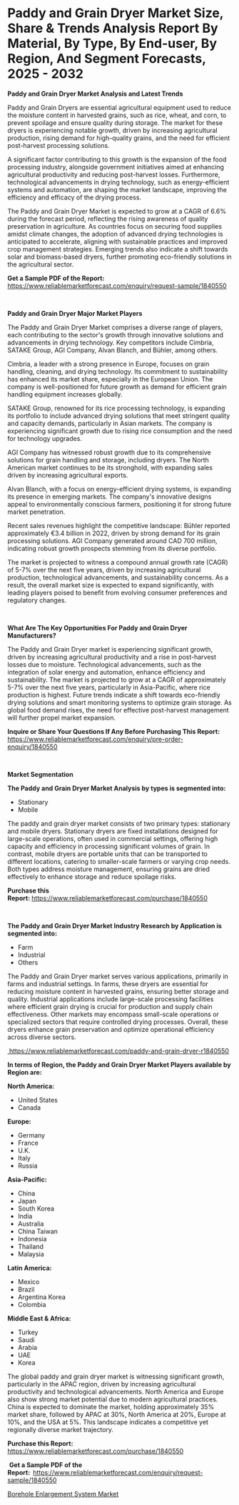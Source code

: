 <p><h1>Paddy and Grain Dryer Market Size, Share & Trends Analysis Report By Material, By Type, By End-user, By Region, And Segment Forecasts, 2025 - 2032</h1></p><p><strong>Paddy and Grain Dryer Market Analysis and Latest Trends</strong></p>
<p><p>Paddy and Grain Dryers are essential agricultural equipment used to reduce the moisture content in harvested grains, such as rice, wheat, and corn, to prevent spoilage and ensure quality during storage. The market for these dryers is experiencing notable growth, driven by increasing agricultural production, rising demand for high-quality grains, and the need for efficient post-harvest processing solutions. </p><p>A significant factor contributing to this growth is the expansion of the food processing industry, alongside government initiatives aimed at enhancing agricultural productivity and reducing post-harvest losses. Furthermore, technological advancements in drying technology, such as energy-efficient systems and automation, are shaping the market landscape, improving the efficiency and efficacy of the drying process.</p><p>The Paddy and Grain Dryer Market is expected to grow at a CAGR of 6.6% during the forecast period, reflecting the rising awareness of quality preservation in agriculture. As countries focus on securing food supplies amidst climate changes, the adoption of advanced drying technologies is anticipated to accelerate, aligning with sustainable practices and improved crop management strategies. Emerging trends also indicate a shift towards solar and biomass-based dryers, further promoting eco-friendly solutions in the agricultural sector.</p></p>
<p><strong>Get a Sample PDF of the Report:&nbsp;</strong> <a href="https://www.reliablemarketforecast.com/enquiry/request-sample/1840550?utm_campaign=3512&utm_medium=2&utm_source=Github&utm_content=ia&utm_term=12042025&utm_id=paddy-and-grain-dryer">https://www.reliablemarketforecast.com/enquiry/request-sample/1840550</a></p>
<p>&nbsp;</p>
<p><strong>Paddy and Grain Dryer Major Market Players</strong></p>
<p><p>The Paddy and Grain Dryer Market comprises a diverse range of players, each contributing to the sector's growth through innovative solutions and advancements in drying technology. Key competitors include Cimbria, SATAKE Group, AGI Company, Alvan Blanch, and Bühler, among others.</p><p>Cimbria, a leader with a strong presence in Europe, focuses on grain handling, cleaning, and drying technology. Its commitment to sustainability has enhanced its market share, especially in the European Union. The company is well-positioned for future growth as demand for efficient grain handling equipment increases globally.</p><p>SATAKE Group, renowned for its rice processing technology, is expanding its portfolio to include advanced drying solutions that meet stringent quality and capacity demands, particularly in Asian markets. The company is experiencing significant growth due to rising rice consumption and the need for technology upgrades.</p><p>AGI Company has witnessed robust growth due to its comprehensive solutions for grain handling and storage, including dryers. The North American market continues to be its stronghold, with expanding sales driven by increasing agricultural exports.</p><p>Alvan Blanch, with a focus on energy-efficient drying systems, is expanding its presence in emerging markets. The company's innovative designs appeal to environmentally conscious farmers, positioning it for strong future market penetration.</p><p>Recent sales revenues highlight the competitive landscape: Bühler reported approximately €3.4 billion in 2022, driven by strong demand for its grain processing solutions. AGI Company generated around CAD 700 million, indicating robust growth prospects stemming from its diverse portfolio.</p><p>The market is projected to witness a compound annual growth rate (CAGR) of 5-7% over the next five years, driven by increasing agricultural production, technological advancements, and sustainability concerns. As a result, the overall market size is expected to expand significantly, with leading players poised to benefit from evolving consumer preferences and regulatory changes.</p></p>
<p>&nbsp;</p>
<p><strong>What Are The Key Opportunities For Paddy and Grain Dryer Manufacturers?</strong></p>
<p><p>The Paddy and Grain Dryer market is experiencing significant growth, driven by increasing agricultural productivity and a rise in post-harvest losses due to moisture. Technological advancements, such as the integration of solar energy and automation, enhance efficiency and sustainability. The market is projected to grow at a CAGR of approximately 5-7% over the next five years, particularly in Asia-Pacific, where rice production is highest. Future trends indicate a shift towards eco-friendly drying solutions and smart monitoring systems to optimize grain storage. As global food demand rises, the need for effective post-harvest management will further propel market expansion.</p></p>
<p><strong>Inquire or Share Your Questions If Any Before Purchasing This Report:</strong> <a href="https://www.reliablemarketforecast.com/enquiry/pre-order-enquiry/1840550?utm_campaign=3512&utm_medium=2&utm_source=Github&utm_content=ia&utm_term=12042025&utm_id=paddy-and-grain-dryer">https://www.reliablemarketforecast.com/enquiry/pre-order-enquiry/1840550</a></p>
<p>&nbsp;</p>
<p><strong>Market Segmentation</strong></p>
<p><strong>The Paddy and Grain Dryer Market Analysis by types is segmented into:</strong></p>
<p><ul><li>Stationary</li><li>Mobile</li></ul></p>
<p><p>The paddy and grain dryer market consists of two primary types: stationary and mobile dryers. Stationary dryers are fixed installations designed for large-scale operations, often used in commercial settings, offering high capacity and efficiency in processing significant volumes of grain. In contrast, mobile dryers are portable units that can be transported to different locations, catering to smaller-scale farmers or varying crop needs. Both types address moisture management, ensuring grains are dried effectively to enhance storage and reduce spoilage risks.</p></p>
<p><strong>Purchase this Report:&nbsp;</strong><a href="https://www.reliablemarketforecast.com/purchase/1840550?utm_campaign=3512&utm_medium=2&utm_source=Github&utm_content=ia&utm_term=12042025&utm_id=paddy-and-grain-dryer">https://www.reliablemarketforecast.com/purchase/1840550</a></p>
<p>&nbsp;</p>
<p><strong>The Paddy and Grain Dryer Market Industry Research by Application is segmented into:</strong></p>
<p><ul><li>Farm</li><li>Industrial</li><li>Others</li></ul></p>
<p><p>The Paddy and Grain Dryer market serves various applications, primarily in farms and industrial settings. In farms, these dryers are essential for reducing moisture content in harvested grains, ensuring better storage and quality. Industrial applications include large-scale processing facilities where efficient grain drying is crucial for production and supply chain effectiveness. Other markets may encompass small-scale operations or specialized sectors that require controlled drying processes. Overall, these dryers enhance grain preservation and optimize operational efficiency across diverse sectors.</p></p>
<p><a href="https://www.reliablemarketforecast.com/paddy-and-grain-dryer-r1840550?utm_campaign=3512&utm_medium=2&utm_source=Github&utm_content=ia&utm_term=12042025&utm_id=paddy-and-grain-dryer">&nbsp;https://www.reliablemarketforecast.com/paddy-and-grain-dryer-r1840550</a></p>
<p><strong>In terms of Region, the Paddy and Grain Dryer Market Players available by Region are:</strong></p>
<p>
    <p> <strong> North America: </strong>
        <ul>
            <li>United States</li>
            <li>Canada</li>
        </ul>
        </p> 
    <p> <strong> Europe: </strong>
        <ul>
            <li>Germany</li>
            <li>France</li>
            <li>U.K.</li>
            <li>Italy</li>
            <li>Russia</li>
        </ul>
        </p> 
    <p> <strong> Asia-Pacific: </strong>
        <ul>
            <li>China</li>
            <li>Japan</li>
            <li>South Korea</li>
            <li>India</li>
            <li>Australia</li>
            <li>China Taiwan</li>
            <li>Indonesia</li>
            <li>Thailand</li>
            <li>Malaysia</li>
        </ul>
        </p> 
    <p> <strong> Latin America: </strong>
        <ul>
            <li>Mexico</li>
            <li>Brazil</li>
            <li>Argentina Korea</li>
            <li>Colombia</li>
        </ul>
        </p> 
    <p> <strong> Middle East & Africa: </strong>
        <ul>
            <li>Turkey</li>
            <li>Saudi</li>
            <li>Arabia</li>
            <li>UAE</li>
            <li>Korea</li>
        </ul>
    </p>
    </p>
<p><p>The global paddy and grain dryer market is witnessing significant growth, particularly in the APAC region, driven by increasing agricultural productivity and technological advancements. North America and Europe also show strong market potential due to modern agricultural practices. China is expected to dominate the market, holding approximately 35% market share, followed by APAC at 30%, North America at 20%, Europe at 10%, and the USA at 5%. This landscape indicates a competitive yet regionally diverse market trajectory.</p></p>
<p><strong>Purchase this Report: </strong><a href="https://www.reliablemarketforecast.com/purchase/1840550?utm_campaign=3512&utm_medium=2&utm_source=Github&utm_content=ia&utm_term=12042025&utm_id=paddy-and-grain-dryer">https://www.reliablemarketforecast.com/purchase/1840550</a></p>
<p>&nbsp;<strong>Get a Sample PDF of the Report:&nbsp;&nbsp;</strong><a href="https://www.reliablemarketforecast.com/enquiry/request-sample/1840550?utm_campaign=3512&utm_medium=2&utm_source=Github&utm_content=ia&utm_term=12042025&utm_id=paddy-and-grain-dryer">https://www.reliablemarketforecast.com/enquiry/request-sample/1840550</a></p>
<p><strong></strong></p>
<p><p><a href="https://github.com/messonmengen75/Market-Research-Report-List-1/blob/main/borehole-enlargement-system-market.md?utm_campaign=3512&utm_medium=2&utm_source=Github&utm_content=ia&utm_term=12042025&utm_id=paddy-and-grain-dryer">Borehole Enlargement System Market</a></p></p>